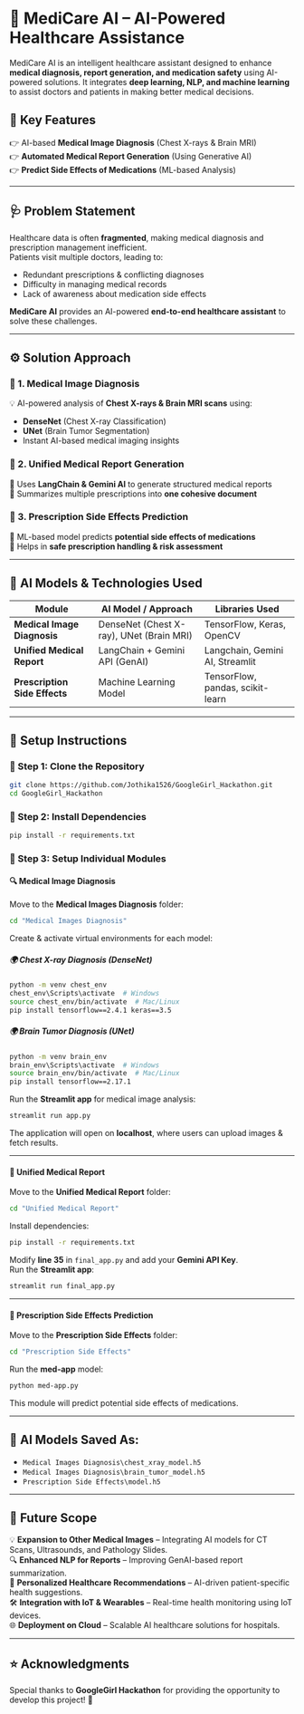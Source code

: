 # 🌟 MediCare AI – AI-Powered Healthcare Assistance  

MediCare AI is an intelligent healthcare assistant designed to enhance **medical diagnosis, report generation, and medication safety** using AI-powered solutions. It integrates **deep learning, NLP, and machine learning** to assist doctors and patients in making better medical decisions.  

## 📌 Key Features  
👉 AI-based **Medical Image Diagnosis** (Chest X-rays & Brain MRI)  
👉 **Automated Medical Report Generation** (Using Generative AI)  
👉 **Predict Side Effects of Medications** (ML-based Analysis)  

---

## 🩺 Problem Statement  
Healthcare data is often **fragmented**, making medical diagnosis and prescription management inefficient.  
Patients visit multiple doctors, leading to:  
- Redundant prescriptions & conflicting diagnoses  
- Difficulty in managing medical records  
- Lack of awareness about medication side effects  

**MediCare AI** provides an AI-powered **end-to-end healthcare assistant** to solve these challenges.  

---

## ⚙️ Solution Approach  

### 🏥 1. Medical Image Diagnosis  
💡 AI-powered analysis of **Chest X-rays & Brain MRI scans** using:  
- **DenseNet** (Chest X-ray Classification)  
- **UNet** (Brain Tumor Segmentation)  
- Instant AI-based medical imaging insights  

### 📄 2. Unified Medical Report Generation  
🧠 Uses **LangChain & Gemini AI** to generate structured medical reports  
📝 Summarizes multiple prescriptions into **one cohesive document**  

### 💊 3. Prescription Side Effects Prediction  
🏨 ML-based model predicts **potential side effects of medications**  
🔬 Helps in **safe prescription handling & risk assessment**  

---

## 🧠 AI Models & Technologies Used  

| **Module**                    | **AI Model / Approach**                  | **Libraries Used**               |
| ----------------------------- | ---------------------------------------- | -------------------------------- |
| **Medical Image Diagnosis**   | DenseNet (Chest X-ray), UNet (Brain MRI) | TensorFlow, Keras, OpenCV        |
| **Unified Medical Report**    | LangChain + Gemini API (GenAI)           | Langchain, Gemini AI, Streamlit  |
| **Prescription Side Effects** | Machine Learning Model                   | TensorFlow, pandas, scikit-learn |

---

## 🚀 Setup Instructions  

### 📌 Step 1: Clone the Repository  
```bash
git clone https://github.com/Jothika1526/GoogleGirl_Hackathon.git
cd GoogleGirl_Hackathon
```

### 📌 Step 2: Install Dependencies  
```bash
pip install -r requirements.txt
```

### 📌 Step 3: Setup Individual Modules  

#### 🔍 Medical Image Diagnosis  
Move to the **Medical Images Diagnosis** folder:  
```bash
cd "Medical Images Diagnosis"
```
Create & activate virtual environments for each model:  

##### 🌍 Chest X-ray Diagnosis (DenseNet)
```bash
python -m venv chest_env
chest_env\Scripts\activate  # Windows
source chest_env/bin/activate  # Mac/Linux
pip install tensorflow==2.4.1 keras==3.5
```

##### 🌍 Brain Tumor Diagnosis (UNet)
```bash
python -m venv brain_env
brain_env\Scripts\activate  # Windows
source brain_env/bin/activate  # Mac/Linux
pip install tensorflow==2.17.1
```
Run the **Streamlit app** for medical image analysis:  
```bash
streamlit run app.py
```
The application will open on **localhost**, where users can upload images & fetch results.  

---

#### 🔬 Unified Medical Report  
Move to the **Unified Medical Report** folder:  
```bash
cd "Unified Medical Report"
```
Install dependencies:  
```bash
pip install -r requirements.txt
```
Modify **line 35** in `final_app.py` and add your **Gemini API Key**.  
Run the **Streamlit app**:  
```bash
streamlit run final_app.py
```

---

#### 💊 Prescription Side Effects Prediction  
Move to the **Prescription Side Effects** folder:  
```bash
cd "Prescription Side Effects"
```
Run the **med-app** model:  
```bash
python med-app.py
```
This module will predict potential side effects of medications.  

---

## 🎡 AI Models Saved As:  
- `Medical Images Diagnosis\chest_xray_model.h5`  
- `Medical Images Diagnosis\brain_tumor_model.h5`  
- `Prescription Side Effects\model.h5`  

---

## 🚀 Future Scope  
💡 **Expansion to Other Medical Images** – Integrating AI models for CT Scans, Ultrasounds, and Pathology Slides.  
🔍 **Enhanced NLP for Reports** – Improving GenAI-based report summarization.  
🏨 **Personalized Healthcare Recommendations** – AI-driven patient-specific health suggestions.  
🛠 **Integration with IoT & Wearables** – Real-time health monitoring using IoT devices.  
🌐 **Deployment on Cloud** – Scalable AI healthcare solutions for hospitals.  

---

## ⭐ Acknowledgments  
Special thanks to **GoogleGirl Hackathon** for providing the opportunity to develop this project! 🎉  

